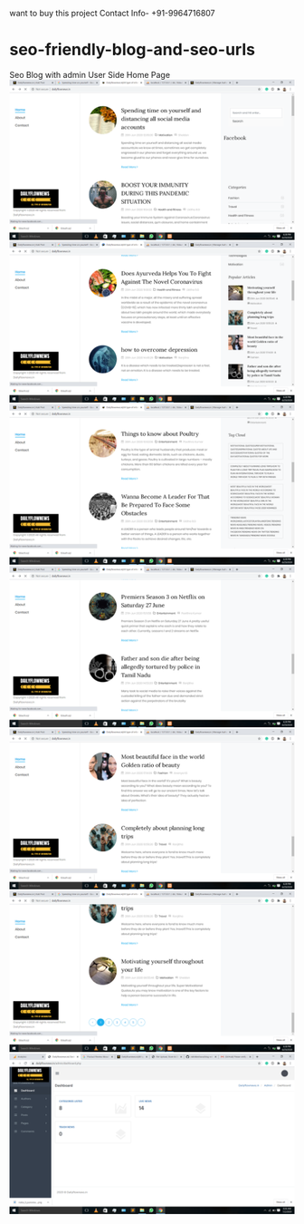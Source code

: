 want to buy this project Contact Info-  +91-9964716807
# seo-friendly-blog-and-seo-urls
Seo Blog  with admin
User Side Home Page 
![Image of user](https://github.com/nikhilkeshava/seo-friendly-blog-and-seo-urls/blob/master/screenshots/Screenshot%20(588).png)
![Image of user](https://github.com/nikhilkeshava/seo-friendly-blog-and-seo-urls/blob/master/screenshots/Screenshot%20(589).png)
![Image of user](https://github.com/nikhilkeshava/seo-friendly-blog-and-seo-urls/blob/master/screenshots/Screenshot%20(590).png)
![Image of user](https://github.com/nikhilkeshava/seo-friendly-blog-and-seo-urls/blob/master/screenshots/Screenshot%20(591).png)
![Image of user](https://github.com/nikhilkeshava/seo-friendly-blog-and-seo-urls/blob/master/screenshots/Screenshot%20(592).png)
![Image of user](https://github.com/nikhilkeshava/seo-friendly-blog-and-seo-urls/blob/master/screenshots/Screenshot%20(593).png)
![Image of user](https://github.com/nikhilkeshava/seo-friendly-blog-and-seo-urls/blob/master/screenshots/Screenshot%20(594).png)
